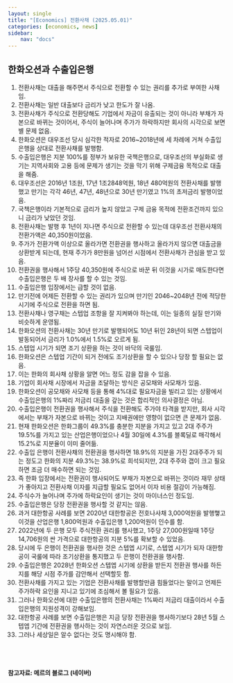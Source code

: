 ```yaml
---
layout: single
title: "[Economics] 전환사채 (2025.05.01)"
categories: [economics, news]
sidebar:
    nav: "docs"
---
```


## 한화오션과 수출입은행
1. 전환사채는 대출을 해주면서 주식으로 전환할 수 있는 권리를 추가로 부여한 사채임.
1. 전환사채는 일반 대출보다 금리가 낮고 한도가 잘 나옴.
1. 전환사채가 주식으로 전환당해도 기업에서 자금이 유출되는 것이 아니라 부채가 자본으로 바뀌는 것이어서, 주식이 늘어나며 주가가 하락하지만 회사의 시각으로 보면 별 문제 없음.
1. 한화오션은 대우조선 당시 심각한 적자로 2016~2018년에 세 차례에 거쳐 수출입은행을 상대로 전환사채를 발행함.
1. 수출입은행은 지분 100%를 정부가 보유한 국책은행으로, 대우조선의 부실화로 생기는 지역사회와 고용 등에 문제가 생기는 것을 막기 위해 구제금융 목적으로 대출을 해줌.
1. 대우조선은 2016년 1조원, 17년 1조2848억원, 18년 480억원의 전환사채를 발행했고 만기는 각각 46년, 47년, 48년으로 30년 만기였고 1%의 초저금리 발행이었음.
1. 국책은행이라 기본적으로 금리가 높지 않았고 구제 금융 목적에 전환조건까지 있으니 금리가 낮았던 것임.
1. 전환사채는 발행 후 1년이 지나면 주식으로 전환할 수 있는데 대우조선 전환사채의 전환가액은 40,350원이었음.
1. 주가가 전환가액 이상으로 올라가면 전환권을 행사하고 올라가지 않으면 대출금을 상환받게 되는데, 현재 주가가 8만원을 넘어선 시점에서 전환사채가 관심을 받고 있음.
1. 전환권을 행사해서 1주당 40,350원에 주식으로 바꾼 뒤 이것을 시가로 매도한다면 수출입은행은 두 배 장사를 할 수 있는 것임.
1. 수출입은행 입장에서는 급할 것이 없음.
1. 만기전에 어제든 전환할 수 있는 권리가 있으며 만기인 2046~2048년 전에 적당한 시기에 주식으로 전환을 하면 됨.
1. 전환사채나 영구채는 스텝업 조항을 잘 지켜봐야 하는데, 이는 일종의 실질 만기와 비슷하게 운영됨.
1. 한화오션의 전환사채는 30년 만기로 발행되어도 10년 뒤인 28년이 되면 스텝업이 발동되어서 금리가 1.0%에서 1.5%로 오르게 됨.
1. 스텝업 시기가 되면 조기 상환을 하는 것이 바닥의 국룰임.
1. 한화오션은 스텝업 기간이 되거 전에도 조기상환을 할 수 있으나 당장 할 필요는 없음.
1. 이는 한화의 회사채 상황을 알면 어느 정도 감을 잡을 수 있음.
1. 기업이 회사채 시장에서 자금을 조달하는 방식은 공모채와 사모채가 있음.
1. 한화오션이 공모채와 사모채 등을 통해 4%대로 필요자금을 빌리고 있는 상황에서 수출입은행의 1%짜리 저금리 대출을 갚는 것은 합리적인 의사결정은 아님.
1. 수출입은행이 전환권을 행사해서 주식을 전환해도 주가야 타격을 받지만, 회사 시각에서는 부채가 자본으로 바뀌는 것이고 지배권에만 영향이 없으면 큰 문제가 없음.
1. 현재 한화오션은 한화그룹이 49.3%를 충분한 지분을 가지고 있고 2대 주주가 19.5%를 가지고 있는 산업은행이었으나 4월 30일에 4.3%를 블록딜로 매각해서 15.2%로 지분율이 이미 줄어듦.
1. 수출입 은행이 전환사채의 전환권을 행사하면 18.9%의 지분을 가진 2대주주가 되는 정도고 한화의 지분 49.3%는 38.9%로 희석되지만, 2대 주주와 갭이 크고 필요하면 조금 더 매수하면 되는 것임.
1. 즉 한화 입장에서는 전환권이 행사되어도 부채가 자본으로 바뀌는 것이라 재무 상태가 좋아지고 전환사채 이자를 지급할 필요도 없어서 이자 비용 절감이 가능해짐.
1. 주식수가 늘어나며 주가에 하락요인이 생기는 것이 마이너스인 정도임.
1. 수출입은행은 당장 전환권을 행사할 것 같지는 않음.
1. 과거 대한항공 사례를 보면 2020년 대한항공은 전호나사채 3,000억원을 발행햏고 이것을 산업은행 1,800억원과 수출입은행 1,200억원이 인수를 함.
1. 2022년에 두 은행 모두 주식전환 권리를 행사했고, 1주당 27,000원일때 1주당 14,706원의 싼 가격으로 대한항공의 지분 5%를 확보할 수 있었음.
1. 당시에 두 은행이 전환권을 행사한 것은 스텝엡 시기로, 스텝엡 시기가 되자 대한항공이 국룰에 따라 조기상환을 통지했고 두 은행이 전환권을 행사함.
1. 수출입은행은 2028년 한화오션 스텝엡 시기에 상환을 받든지 전환권 행사를 하든지를 해당 시점 주가를 감안해서 선택할듯 함.
1. 전환사채를 가지고 있는 기업은 전환사채를 발행할만큼 힘들었다는 말이고 언제든 주가하락 요인을 지니고 있기에 조심해서 볼 필요가 있음.
1. 그러나 한화오션에 대한 수출입은행의 전환사채는 1%짜리 저금리 대출이라서 수출입은행의 지원성격이 강해보임.
1. 대한항공 사례를 보면 수출입은행은 지금 당장 전환권을 행사하기보다 28년 5월 스텝엡 기간에 전환권을 행사하는 것이 자연스러운 것으로 보임.
1. 그러나 세상일은 알수 없다는 것도 명시해야 함.


<br/>
<br/>

#### 참고자료: 메르의 블로그 (네이버)